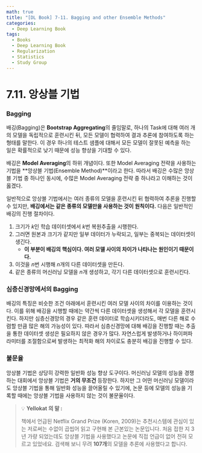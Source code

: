 ```yaml
---
math: true
title: "[DL Book] 7-11. Bagging and other Ensemble Methods"
categories:
  - Deep Learning Book
tags:
  - Books
  - Deep Learning Book
  - Regularization
  - Statistics
  - Study Group
---
```


# 7.11. 앙상블 기법
### Bagging
배깅(Bagging)은 **Bootstrap Aggregating**의 줄임말로, 하나의 Task에 대해 여러 개의 모델을 독립적으로 훈련시킨 뒤, 모든 모델이 협력하여 결과 추론에 참여하도록 하는 형태를 말한다. 이 경우 하나의 테스트 샘플에 대해서 모든 모델이 잘못된 예측을 하는 일은 확률적으로 낮기 때문에 성능 향상을 기대할 수 있다.

배깅은 **Model Averaging**의 하위 개념이다. 또한 Model Averaging 전략을 사용하는 기법을 **앙상블 기법(Ensemble Method)**이라고 한다. 따라서 배깅은 수많은 앙상블 기법 중 하나인 동시에, 수많은 Model Averaging 전략 중 하나라고 이해하는 것이 옳겠다.

일반적으로 앙상블 기법에서는 여러 종류의 모델을 훈련시킨 뒤 협력하여 추론을 진행할 수 있지만, **배깅에서는 같은 종류의 모델만을 사용하는 것이 원칙이다.** 다음은 일반적인 배깅의 진행 절차이다.

1. 크기가 $k$인 학습 데이터셋에서 $k$번 복원추출을 시행한다.
2. 그러면 원본과 크기가 같지만 일부 데이터가 누락되고, 일부는 중복되는 데이터셋이 생긴다.
    - **이 부분이 배깅의 핵심이다. 여러 모델 사이의 차이가 나타나는 원인이기 때문이다.**
3. 이것을 $n$번 시행해 $n$개의 다른 데이터셋을 만든다.
4. 같은 종류의 머신러닝 모델을 $n$개 생성하고, 각기 다른 데이터셋으로 훈련시킨다. 

### 심층신경망에서의 Bagging

배깅의 특징은 비슷한 조건 아래에서 훈련시킨 여러 모델 사이의 차이를 이용하는 것이다. 이를 위해 배깅을 시행할 때에는 약간씩 다른 데이터셋을 생성해서 각 모델을 훈련시킨다. 하지만 심층신경망의 경우 같은 훈련 데이터로 학습시키더라도, 매번 다른 해로 수렴할 만큼 많은 해의 가능성이 있다. 따라서 심층신경망에 대해 배깅을 진행할 때는 추출을 통한 데이터셋 생성은 필요하지 않은 경우가 많다. 자연스럽게 발생하거나 하이퍼파라미터를 조절함으로써 발생하는 최적화 해의 차이로도 충분히 배깅을 진행할 수 있다.

### 불문율

앙상블 기법은 상당히 강력한 일반화 성능 향상 도구이다. 머신러닝 모델의 성능을 경쟁하는 대회에서 앙상블 기법은 **거의 무조건** 등장한다. 하지만 그 어떤 머신러닝 모델이라도 앙상블 기법을 통해 일반화 성능을 끌어올릴 수 있기에, 논문 등에 모델의 성능을 기록할 때에는 앙상블 기법을 사용하지 않는 것이 불문율이다.

> :bulb: **Yellokat 의 말 :**
> 
> 책에서 언급된 Netflix Grand Prize (Koren, 2009)는 추천시스템에 관심이 있는 저로써는 수없이 곱씹어 읽고 구현해 본 근본있는 논문입니다. 처음 접한 지 3년 가량 되었는데도 앙상블 기법을 사용했다고 논문에 직접 언급이 없어 전혀 모르고 있었네요. 검색해 보니 무려 **107개**의 모델을 추론에 사용했다고 합니다.